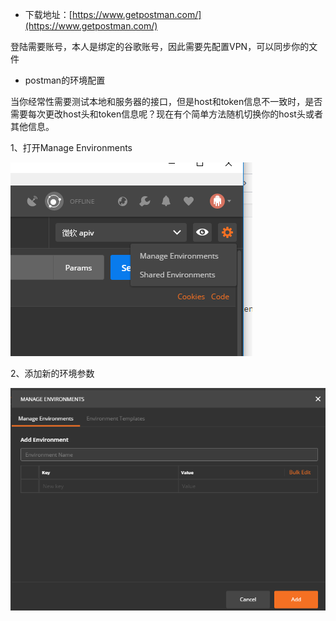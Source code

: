 * 下载地址：[https://www.getpostman.com/](https://www.getpostman.com/)

登陆需要账号，本人是绑定的谷歌账号，因此需要先配置VPN，可以同步你的文件

* postman的环境配置

当你经常性需要测试本地和服务器的接口，但是host和token信息不一致时，是否需要每次更改host头和token信息呢？现在有个简单方法随机切换你的host头或者其他信息。

1、打开Manage Environments

![](/assets/import.png)

2、添加新的环境参数

![](/assets/environment.png)

